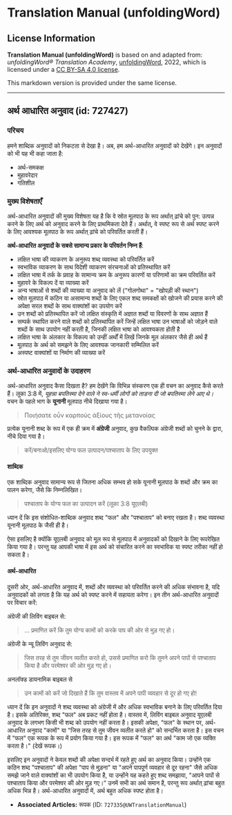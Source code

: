 # Translation Manual (unfoldingWord)

## License Information

**Translation Manual (unfoldingWord)** is based on and adapted from: _unfoldingWord® Translation Academy_, [unfoldingWord](https://unfoldingword.org/utw), 2022, which is licensed under a [CC BY-SA 4.0 license](https://creativecommons.org/licenses/by-sa/4.0/legalcode.en).

This markdown version is provided under the same license.



--------------------------------

## अर्थ आधारित अनुवाद (id: 727427)

### परिचय

हमने शाब्दिक अनुवादों को निकटता से देखा है। अब, हम अर्थ\-आधारित अनुवादों को देखेंगे। इन अनुवादों को भी यह भी कहा जाता है:

* अर्थ\-समकक्ष
* मुहावरेदार
* गतिशील

### मुख्य विशेषताएँ

अर्थ\-आधारित अनुवादों की मुख्य विशेषता यह है कि वे स्रोत मूलपाठ के रूप अर्थात् ढ़ांचे को पुन: उत्पन्न करने के लिए अर्थ को अनुवाद करने के लिए प्राथमिकता देते हैं। अर्थात्, वे स्पष्ट रूप से अर्थ स्पष्ट करने के लिए आवश्यक मूलपाठ के रूप अर्थात् ढ़ांचे को परिवर्तित करती हैं।

**अर्थ\-आधारित अनुवादों के सबसे सामान्य प्रकार के परिवर्तन निम्न हैं**:

* लक्षित भाषा की व्याकरण के अनुरूप शब्द व्यवस्था को परिवर्तित करें
* स्वभाविक व्याकरण के साथ विदेशी व्याकरण संरचनाओं को प्रतिस्थापित करें
* लक्षित भाषा में तर्क के प्रवाह के सामान्य क्रम के अनुरूप कारणों या परिणामों का क्रम परिवर्तित करें
* मुहावरे के विकल्प दें या व्याख्या करें
* अन्य भाषाओं से शब्दों की व्याख्या या अनुवाद को लें ("गोलगोथा" \= "खोपड़ी की स्थान")
* स्रोत मूलपाठ में कठिन या असामान्य शब्दों के लिए एकल शब्द समकक्षों को खोजने की प्रयास करने की अपेक्षा सरल शब्दों के साथ वाक्यांशों का उपयोग करें
* उन शब्दों को प्रतिस्थापित करें जो लक्षित संस्कृति में अज्ञात शब्दों या विवरणों के साथ अज्ञात हैं
* सम्पर्क स्थापित करने वाले शब्दों को प्रतिस्थापित करें जिन्हें लक्षित भाषा उन भाषाओं को जोड़ने वाले शब्दों के साथ उपयोग नहीं करती है, जिनकी लक्षित भाषा को आवश्यकता होती है
* लक्षित भाषा के अंलकार के विकल्प को उन्हीं अर्थों में लिखें जिनके मूल अंलकार जैसे ही अर्थ हैं
* मूलपाठ के अर्थ को समझने के लिए आवश्यक जानकारी सम्मिलित करें
* अस्पष्ट वाक्यांशों या निर्माण की व्याख्या करें

### अर्थ\-आधारित अनुवादों के उदाहरण

अर्थ\-आधारित अनुवाद कैसा दिखता है? हम देखेंगे कि विभिन्न संस्करण एक ही वचन का अनुवाद कैसे करते हैं। लूका 3:8 में, *यूहन्ना बपतिस्मा देने वाले ने स्व\-धर्मी लोगों को ताडना दी जो बपतिस्मा लेने आए थे।* वचन के पहले भाग के **यूनानी** मूलपाठ नीचे दिखाया गया है।

> Ποιήσατε οὖν καρποὺς ἀξίους τῆς μετανοίας

प्रत्येक यूनानी शब्द के रूप में एक ही क्रम में **अंग्रेजी** अनुवाद, कुछ वैकल्पिक अंग्रेजी शब्दों को चुनने के द्वारा, नीचे दिया गया है।

> करें/बनाओ/इसलिए योग्य फल उत्पादन/पश्चाताप के लिए उपयुक्त

#### शाब्दिक

एक शाब्दिक अनुवाद सामान्य रूप से जितना अधिक सम्भव हो सके यूनानी मूलपाठ के शब्दों और क्रम का पालन करेगा, जैसे कि निम्नलिखित।

> पश्चाताप के योग्य फल का उत्पादन करें (लूका 3:8 यूएलबी)

ध्यान दें कि इस संशोधित\-शाब्दिक अनुवाद शब्द "फल" और "पश्चाताप" को बनाए रखता है। शब्द व्यवस्था यूनानी मूलपाठ के जैसी ही है।

ऐसा इसलिए है क्योंकि यूएलबी अनुवाद को मूल रूप से मूलपाठ में अनुवादकों को दिखाने के लिए रूपरेखित किया गया है। परन्तु यह आपकी भाषा में इस अर्थ को संचारित करने का स्वभाविक या स्पष्ट तरीका नहीं हो सकता है।

#### अर्थ\-आधारित

दूसरी ओर, अर्थ\-आधारित अनुवाद में, शब्दों और व्यवस्था को परिवर्तित करने की अधिक संभावना है, यदि अनुवादकों को लगता है कि यह अर्थ को स्पष्ट करने में सहायता करेगा। इन तीन अर्थ\-आधारित अनुवादों पर विचार करें:

अंग्रेजी की लिविंग बाइबल से:

> ... प्रमाणित करें कि तुम योग्य कामों को करके पाप की ओर से मुड़ गए हो।

अंग्रेजी के न्यू लिविंग अनुवाद से:

> जिस तरह से तुम जीवन व्यतीत करते हो, उससे प्रमाणित करो कि तुमने अपने पापों से पश्चाताप किया है और परमेश्वर की ओर मुड़ गए हो।

अनलॉक्ड डायनामिक बाइबल से

> उन कामों को करें जो दिखाते हैं कि तुम वास्तव में अपने पापी व्यवहार से दूर हो गए हो!

ध्यान दें कि इन अनुवादों ने शब्द व्यवस्था को अंग्रेजी में और अधिक स्वभाविक बनाने के लिए परिवर्तित दिया है। इसके अतिरिक्त, शब्द "फल" अब प्रकट नहीं होता है। वास्तव में, लिविंग बाइबल अनुवाद यूएलबी अनुवाद के लगभग किसी भी शब्द को उपयोग नहीं करता है। इसकी अपेक्षा, "फल" के स्थान पर, अर्थ\-आधारित अनुवाद "कामों" या "जिस तरह से तुम जीवन व्यतीत करते हो" को सन्दर्भित करता है। इस वचन में "फल" एक रूपक के रूप में प्रयोग किया गया है। इस रूपक में "फल" का अर्थ "काम जो एक व्यक्ति करता है।" (देखें रूपक।)

इसलिए इन अनुवादों ने केवल शब्दों की अपेक्षा सन्दर्भ में रहते हुए अर्थ का अनुवाद किया। उन्होंने एक कठिन शब्द "पश्चाताप" की अपेक्षा "पाप से मुड़ना" या "अपने पापपूर्ण व्यवहार से दूर रहना" जैसे अधिक समझे जाने वाले वाक्यांशों का भी उपयोग किया है, या उन्होंने यह कहते हुए शब्द समझाया, "आपने पापों से पश्चाताप किया और परमेश्वर की ओर मुड़ गए।” उनमें सभी का अर्थ समान है, परन्तु रूप अर्थात् ढ़ांचा बहुत अधिक भिन्न है। अर्थ\-आधारित अनुवादों में, अर्थ बहुत अधिक स्पष्ट होता है।

* **Associated Articles:** रूपक (ID: `727335@UWTranslationManual`)

